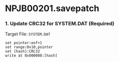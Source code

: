 # NPJB00201.savepatch

### 1. Update CRC32 for SYSTEM.DAT (Required)

Target File: `SYSTEM.DAT`

```
set pointer:eof+1
set range:0x10,pointer
set [hash]:CRC32
write at 0x000008:[hash]
```

